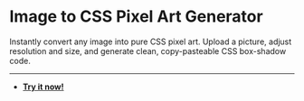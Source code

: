 # Image to CSS Pixel Art Generator

Instantly convert any image into pure CSS pixel art. Upload a picture, adjust resolution and size, and generate clean, copy-pasteable CSS box-shadow code.

---

* **[Try it now!](https://pirillo.com/arcade/css-art.html)**
